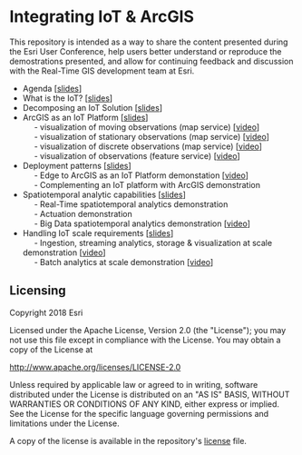 # Integrating IoT & ArcGIS

This repository is intended as a way to share the content presented during the Esri User Conference, help users better understand or reproduce the demostrations presented, and allow for continuing feedback and discussion with the Real-Time GIS development team at Esri.

- Agenda [<a href="https://esri.box.com/">slides</a>]<br>
- What is the IoT? [<a href="https://esri.box.com/">slides</a>]<br>
- Decomposing an IoT Solution [<a href="https://esri.box.com/">slides</a>]<br>
- ArcGIS as an IoT Platform [<a href="https://esri.box.com/">slides</a>]<br>
&nbsp;&nbsp;&nbsp;&nbsp; - visualization of moving observations (map service) [<a href="https://esri.box.com/">video</a>]<br>
&nbsp;&nbsp;&nbsp;&nbsp; - visualization of stationary observations (map service) [<a href="https://esri.box.com/">video</a>]<br>
&nbsp;&nbsp;&nbsp;&nbsp; - visualization of discrete observations (map service) [<a href="https://esri.box.com/">video</a>]<br>
&nbsp;&nbsp;&nbsp;&nbsp; - visualization of observations (feature service) [<a href="https://esri.box.com/">video</a>]<br>
- Deployment patterns [<a href="https://esri.box.com/">slides</a>]<br>
&nbsp;&nbsp;&nbsp;&nbsp; - Edge to ArcGIS as an IoT Platform demonstation [<a href="https://esri.box.com/">video</a>]<br>
&nbsp;&nbsp;&nbsp;&nbsp; - Complementing an IoT platform with ArcGIS demonstration</i><br>
- Spatiotemporal analytic capabilities [<a href="https://esri.box.com/">slides</a>]<br>
&nbsp;&nbsp;&nbsp;&nbsp; - Real-Time spatiotemporal analytics demonstration<br>
&nbsp;&nbsp;&nbsp;&nbsp; - Actuation demonstration<br>
&nbsp;&nbsp;&nbsp;&nbsp; - Big Data spatiotemporal analytics demonstration [<a href="https://esri.box.com/">video</a>]<br>
- Handling IoT scale requirements [<a href="https://esri.box.com/">slides</a>] <br>
&nbsp;&nbsp;&nbsp;&nbsp; - Ingestion, streaming analytics, storage & visualization at scale demonstration [<a href="https://esri.box.com/">video</a>]<br>
&nbsp;&nbsp;&nbsp;&nbsp; - Batch analytics at scale demonstration [<a href="https://esri.box.com/">video</a>]<br>


## Licensing
Copyright 2018 Esri

Licensed under the Apache License, Version 2.0 (the "License");
you may not use this file except in compliance with the License.
You may obtain a copy of the License at

   http://www.apache.org/licenses/LICENSE-2.0

Unless required by applicable law or agreed to in writing, software
distributed under the License is distributed on an "AS IS" BASIS,
WITHOUT WARRANTIES OR CONDITIONS OF ANY KIND, either express or implied.
See the License for the specific language governing permissions and
limitations under the License.

A copy of the license is available in the repository's [license](LICENSE?raw=true) file.
